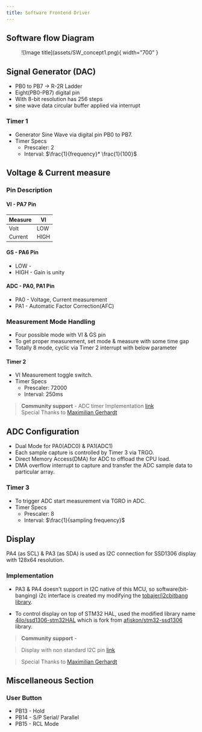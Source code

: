 ```yaml
---
title: Software Frontend Driver
---
```

## Software flow Diagram

<figure markdown="span">
  ![Image title](assets/SW_concept1.png){ width="700" }
</figure>

## Signal Generator (DAC) 
- PB0 to PB7 $\rightarrow$ R-2R Ladder  
- Eight(PB0-PB7) digital pin
- With 8-bit resolution has 256 steps
- sine wave data circular buffer applied via interrupt 
### Timer 1
  - Generator Sine Wave via digital pin PB0 to PB7.
  - Timer Specs 
    - Prescaler: 2
    - Interval: $\frac{1}{frequency}* \frac{1}{100}$

## Voltage & Current measure
### Pin Description

#### VI - PA7 Pin
| Measure  | VI   |
|----------|------|
| Volt     | LOW  |
| Current  | HIGH |

#### GS - PA6 Pin
*  LOW - <TBA> 
* HIGH - Gain is unity
#### ADC - PA0, PA1 Pin
* PA0 - Voltage, Current measurement
* PA1 - Automatic Factor Correction(AFC)

### Measurement Mode Handling
* Four possible mode with VI & GS pin
* To get proper measurement, set mode & measure with some time gap
* Totally 8 mode, cyclic via Timer 2 interrupt with below parameter
#### Timer 2
  - VI Measurement toggle switch.
  - Timer Specs 
    - Prescaler: 72000
    - Interval: 250ms
> **Community support** - ADC timer Implementation [link](https://community.platformio.org/t/in-stm32f103-how-to-create-two-timer-interrupt-running-without-disturb-each-other/43870/2)\
> Special Thanks to [Maximilian Gerhardt](https://github.com/maxgerhardt)

## ADC Configuration
* Dual Mode for PA0(ADC0) & PA1(ADC1)
* Each sample capture is controlled by Timer 3 via TRGO.
* Direct Memory Access(DMA) for ADC to offload the CPU load.
* DMA overflow interrupt to capture and transfer the ADC sample data to particular array.
### Timer 3
  - To trigger ADC start measurement via TGRO in ADC. 
  - Timer Specs 
    - Prescaler: 8
    - Interval: $\frac{1}{sampling frequency}$

## Display
 PA4 (as SCL) & PA3 (as SDA) is used as I2C connection for SSD1306 display with 128x64 resolution. 
### Implementation
* PA3 & PA4 doesn't support in I2C native of this MCU, so software(bit-banging) i2c interface is created my modifying the [tobajer/i2cbitbang library](https://github.com/tobajer/i2cbitbang).

* To control display on top of STM32 HAL, used the modified library name [4ilo/ssd1306-stm32HAL](https://github.com/4ilo/ssd1306-stm32HAL) which is fork from [afiskon/stm32-ssd1306](https://github.com/afiskon/stm32-ssd1306) library.

> **Community support** - 

> Display with non standard I2C pin [link](https://community.platformio.org/t/ssd1306-display-is-not-working-on-bluepill-board-stm32f103/43752/10)

> Special Thanks to [Maximilian Gerhardt](https://github.com/maxgerhardt)

## Miscellaneous Section
### User Button
* PB13 - Hold 
* PB14 - S/P Serial/ Parallel
* PB15 - RCL Mode